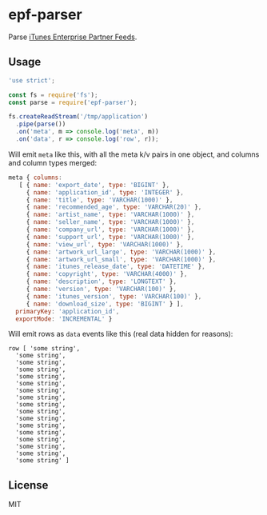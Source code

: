 
# epf-parser

Parse [iTunes Enterprise Partner Feeds](https://affiliate.itunes.apple.com/resources/documentation/itunes-enterprise-partner-feed/).

## Usage

```js
'use strict';

const fs = require('fs');
const parse = require('epf-parser');

fs.createReadStream('/tmp/application')
  .pipe(parse())
  .on('meta', m => console.log('meta', m))
  .on('data', r => console.log('row', r));
```

Will emit `meta` like this, with all the meta k/v pairs in one object, and columns and column types merged:

```js
meta { columns:
   [ { name: 'export_date', type: 'BIGINT' },
     { name: 'application_id', type: 'INTEGER' },
     { name: 'title', type: 'VARCHAR(1000)' },
     { name: 'recommended_age', type: 'VARCHAR(20)' },
     { name: 'artist_name', type: 'VARCHAR(1000)' },
     { name: 'seller_name', type: 'VARCHAR(1000)' },
     { name: 'company_url', type: 'VARCHAR(1000)' },
     { name: 'support_url', type: 'VARCHAR(1000)' },
     { name: 'view_url', type: 'VARCHAR(1000)' },
     { name: 'artwork_url_large', type: 'VARCHAR(1000)' },
     { name: 'artwork_url_small', type: 'VARCHAR(1000)' },
     { name: 'itunes_release_date', type: 'DATETIME' },
     { name: 'copyright', type: 'VARCHAR(4000)' },
     { name: 'description', type: 'LONGTEXT' },
     { name: 'version', type: 'VARCHAR(100)' },
     { name: 'itunes_version', type: 'VARCHAR(100)' },
     { name: 'download_size', type: 'BIGINT' } ],
  primaryKey: 'application_id',
  exportMode: 'INCREMENTAL' }
```

Will emit rows as `data` events like this (real data hidden for reasons):

```
row [ 'some string',
  'some string',
  'some string',
  'some string',
  'some string',
  'some string',
  'some string',
  'some string',
  'some string',
  'some string',
  'some string',
  'some string',
  'some string',
  'some string',
  'some string',
  'some string',
  'some string' ]
```

## License

  MIT
